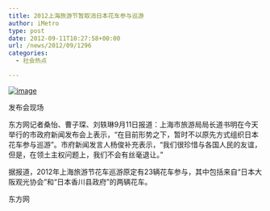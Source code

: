 ```yaml
---
title: 2012上海旅游节暂取消日本花车参与巡游
author: iMetro
type: post
date: 2012-09-11T10:27:58+00:00
url: /news/2012/09/1296
categories:
  - 社会热点

---
```

[<img border="0" alt="image" src="http://sh.eastday.com/m/20120911/images/02135501.jpg" />][1]

发布会现场

东方网记者桑怡、曹子琛、刘轶琳9月11日报道：上海市旅游局局长道书明在今天举行的市政府新闻发布会上表示，“在目前形势之下，暂时不以原先方式组织日本花车参与巡游”。市府新闻发言人杨俊补充表示，“我们很珍惜与各国人民的友谊，但是，在领土主权问题上，我们不会有丝毫退让。”

据报道，2012年上海旅游节花车巡游原定有23辆花车参与，其中包括来自“日本大阪观光协会”和“日本香川县政府”的两辆花车。

东方网

 [1]: http://sh.eastday.com/slideshow/20120911_1/index.html